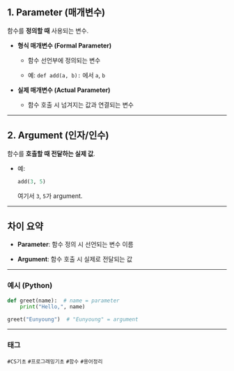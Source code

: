 

## 1. Parameter (매개변수)

함수를 **정의할 때** 사용되는 변수.

- **형식 매개변수 (Formal Parameter)**
    
    - 함수 선언부에 정의되는 변수
        
    - 예: `def add(a, b):` 에서 `a`, `b`
        
- **실제 매개변수 (Actual Parameter)**
    
    - 함수 호출 시 넘겨지는 값과 연결되는 변수
        

---

## 2. Argument (인자/인수)

함수를 **호출할 때 전달하는 실제 값**.

- 예:
    
    ```python
    add(3, 5)
    ```
    
    여기서 `3`, `5`가 argument.
    

---

## 차이 요약

- **Parameter**: 함수 정의 시 선언되는 변수 이름
    
- **Argument**: 함수 호출 시 실제로 전달되는 값
    

---

### 예시 (Python)

```python
def greet(name):  # name = parameter
    print("Hello,", name)

greet("Eunyoung")  # "Eunyoung" = argument
```

---

### 태그

`#CS기초` `#프로그래밍기초` `#함수` `#용어정리`
